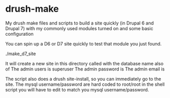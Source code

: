 drush-make
==========

My drush make files and scripts to build a site quickly (in Drupal 6 and Drupal 7) with my commonly used modules turned on and some basic configuration


You can spin up a D6 or D7 site quickly to test that module you just found.

./make_d7_site <dbanme> <password> <email>

It will create a new site in this directory called <dbname> with the database name also of <dbname>
The admin users is superuser
The admin password is <password>
The admin email is <email>

The script also does a drush site-install, so you can immediately go to the site.
The mysql username/password are hard coded to root/root in the shell script you will have to edit to match you mysql username/password.
